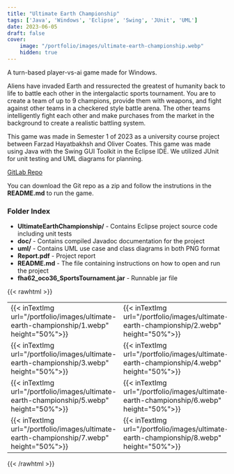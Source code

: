 ```yaml
---
title: "Ultimate Earth Championship"
tags: ['Java', 'Windows', 'Eclipse', 'Swing', 'JUnit', 'UML']
date: 2023-06-05
draft: false
cover:
    image: "/portfolio/images/ultimate-earth-championship.webp"
    hidden: true
---
```

A turn-based player-vs-ai game made for Windows.


Aliens have invaded Earth and ressurected the greatest of humanity back to life to battle each other in the intergalactic sports tournament.
You are to create a team of up to 9 champions, provide them with weapons, and fight against other teams in a checkered style battle arena.
The other teams intelligently fight each other and make purchases from the market in the background to create a realistic battling system.


This game was made in Semester 1 of 2023 as a university course project between Farzad Hayatbakhsh and Oliver Coates.
This game was made using Java with the Swing GUI Toolkit in the Eclipse IDE.
We utilized JUnit for unit testing and UML diagrams for planning.


[GitLab Repo](https://gitlab.com/FarzadHayat/ultimate-earth-championship)


You can download the Git repo as a zip and follow the instrutions in the **README.md** to run the game.


### Folder Index
 - **UltimateEarthChampionship/** - Contains Eclipse project source code including unit tests
 - **doc/** - Contains compiled Javadoc documentation for the project
 - **uml/** - Contains UML use case and class diagrams in both PNG format
 - **Report.pdf** - Project report
 - **README.md** - The file containing instructions on how to open and run the project
 - **fha62_oco36_SportsTournament.jar** - Runnable jar file


{{< rawhtml >}}
<table>
    <tr>
        <td style="border:0px;">
            {{< inTextImg url="/portfolio/images/ultimate-earth-championship/1.webp" height="50%">}}
        </td>
        <td style="border:0px;"> 
            {{< inTextImg url="/portfolio/images/ultimate-earth-championship/2.webp" height="50%">}}
        </td>
    </tr>
    <tr>
        <td style="border:0px;">
            {{< inTextImg url="/portfolio/images/ultimate-earth-championship/3.webp" height="50%">}}
        </td>
        <td style="border:0px;"> 
            {{< inTextImg url="/portfolio/images/ultimate-earth-championship/4.webp" height="50%">}}
        </td>
    </tr>
    <tr>
        <td style="border:0px;">
            {{< inTextImg url="/portfolio/images/ultimate-earth-championship/5.webp" height="50%">}}
        </td>
        <td style="border:0px;">
            {{< inTextImg url="/portfolio/images/ultimate-earth-championship/6.webp" height="50%">}}
        </td>
    </tr>
    <tr>
        <td style="border:0px;">
            {{< inTextImg url="/portfolio/images/ultimate-earth-championship/7.webp" height="50%">}}
        </td>
        <td style="border:0px;">
            {{< inTextImg url="/portfolio/images/ultimate-earth-championship/8.webp" height="50%">}}
        </td>
    </tr>
</table>
{{< /rawhtml >}}
